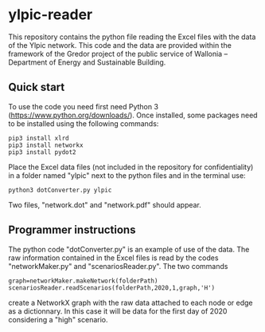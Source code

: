 # ylpic-reader

This repository contains the python file reading the Excel files with the data of the Ylpic network.
This code and the data are provided within the framework of the Gredor project of the public service of Wallonia – Department of Energy and Sustainable Building.

## Quick start
To use the code you need first need Python 3 (https://www.python.org/downloads/).
Once installed, some packages need to be installed using the following commands:

```
pip3 install xlrd
pip3 install networkx
pip3 install pydot2
```

Place the Excel data files (not included in the repository for confidentiality) in a folder named "ylpic" next to the python files and in the terminal use:

```
python3 dotConverter.py ylpic
```

Two files, "network.dot" and "network.pdf" should appear.

## Programmer instructions
The python code "dotConverter.py" is an example of use of the data.
The raw information contained in the Excel files is read by the codes "networkMaker.py" and "scenariosReader.py".
The two commands

```
graph=networkMaker.makeNetwork(folderPath)
scenariosReader.readScenarios(folderPath,2020,1,graph,'H')
```

create a NetworkX graph with the raw data attached to each node or edge as a dictionnary.
In this case it will be data for the first day of 2020 considering a "high" scenario.

